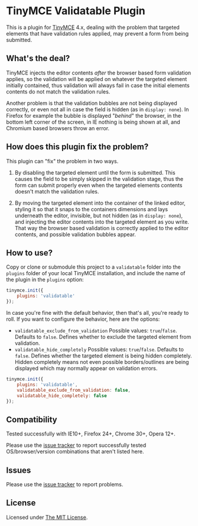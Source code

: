 # TinyMCE Validatable Plugin

This is a plugin for [TinyMCE](http://tinymce.com/) 4.x, dealing with the problem that targeted elements that have
validation rules applied, may prevent a form from being submitted.


## What's the deal?

TinyMCE injects the editor contents _after_ the browser based form validation applies, so the validation will be
applied on whatever the targeted element initially contained, thus validation will always fail in case the initial
elements contents do not match the validation rules.

Another problem is that the validation bubbles are not being displayed correctly, or even not all in case the field is
hidden (as in `display: none`). In Firefox for example the bubble is displayed "_behind_" the browser, in the bottom
left corner of the screen, in IE nothing is being shown at all, and Chromium based browsers throw an error.


## How does this plugin fix the problem?

This plugin can "fix" the problem in two ways.

1. By disabling the targeted element until the form is submitted. This causes the field to be simply skipped in the
validation stage, thus the form can submit properly even when the targeted elements contents doesn't match the
validation rules.

2. By moving the targeted element into the container of the linked editor, styling it so that it snaps to the
containers dimensions and lays underneath the editor, invisible, but not hidden (as in `display: none`), and injecting
the editor contents into the targeted element as you write. That way the browser based validation is correctly applied
to the editor contents, and possible validation bubbles appear.


## How to use?

Copy or clone or submodule this project to a `validatable` folder into the `plugins` folder of your local TinyMCE
installation, and include the name of the plugin in the `plugins` option:

```js
tinymce.init({
	plugins: 'validatable'
});
```

In case you're fine with the default behavior, then that's all, you're ready to roll. If you want to configure the
behavior, here are the options:

* `validatable_exclude_from_validation` Possible values: `true`/`false`. Defaults to `false`. Defines whether to
exclude the targeted element from validation.
* `validatable_hide_completely` Possible values: `true`/`false`. Defaults to `false`. Defines whether the targeted
element is being hidden completely. Hidden completely means not even possible borders/outlines are being displayed
which may normally appear on validation errors.

```js
tinymce.init({
	plugins: 'validatable',
	validatable_exclude_from_validation: false,
	validatable_hide_completely: false
});
```


## Compatibility

Tested successfully with IE10+, Firefox 24+, Chrome 30+, Opera 12+.

Please use the [issue tracker](https://github.com/ndm2/tinymce-validatable/issues) to report successfully tested
OS/browser/version combinations that aren't listed here.


## Issues

Please use the [issue tracker](https://github.com/ndm2/tinymce-validatable/issues) to report problems.


## License

Licensed under [The MIT License](http://www.opensource.org/licenses/mit-license.php).